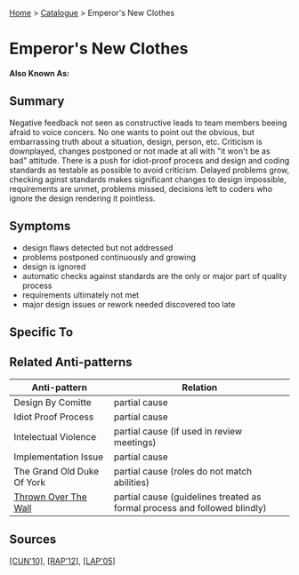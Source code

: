 [Home](../README.md) > [Catalogue](../Antipatterns_catalogue.md) > Emperor's New Clothes
# Emperor's New Clothes
**Also Known As:**
## Summary
Negative feedback not seen as constructive leads to team members beeing afraid to voice concers. No one wants to point out the obvious, but embarrassing truth about a situation, design, person, etc. Criticism is downplayed, changes postponed or not made at all with "it won't be as bad" attitude. There is a push for idiot-proof process and design and coding standards as testable as possible to avoid criticism. Delayed problems grow, checking aginst standards makes significant changes to design impossible, requirements are unmet, problems missed, decisions left to coders who ignore the design rendering it pointless.
## Symptoms
 - design flaws detected but not addressed
 - problems postponed continuously and growing
 - design is ignored
 - automatic checks against standards are the only or major part of quality process
 - requirements ultimately not met
 - major design issues or rework needed discovered too late
## Specific To

## Related Anti-patterns
|Anti-pattern  | Relation |
|--|--|
| Design By Comitte | partial cause |
| Idiot Proof Process | partial cause |
| Intelectual Violence | partial cause (if used in review meetings) |
| Implementation Issue | partial cause |
| The Grand Old Duke Of York | partial cause (roles do not match abilities) |
| [Thrown Over The Wall](Thrown_Over_The_Wall.md) | partial cause (guidelines treated as formal process and followed blindly) |

## Sources
[[CUN'10]](../References.md), [[RAP'12]](../References.md), [[LAP'05]](../References.md)
